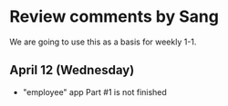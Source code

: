 
# Review comments by Sang

We are going to use this as a basis for
weekly 1-1.

## April 12 (Wednesday)
- "employee" app Part #1 is not finished
